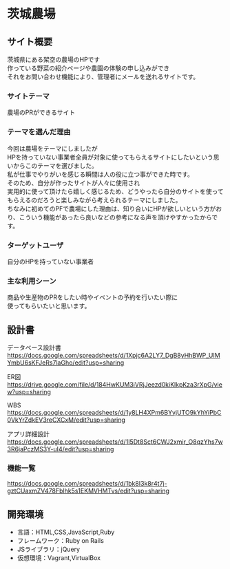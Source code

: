 # 茨城農場

## サイト概要
茨城県にある架空の農場のHPです  
作っている野菜の紹介ページや農園の体験の申し込みができ  
それをお問い合わせ機能により、管理者にメールを送れるサイトです。

### サイトテーマ
農場のPRができるサイト

### テーマを選んだ理由
今回は農場をテーマにしましたが  
HPを持っていない事業者全員が対象に使ってもらえるサイトにしたいという思いからこのテーマを選びました。  
私が仕事でやりがいを感じる瞬間は人の役に立つ事ができた時です。  
そのため、自分が作ったサイトが人々に使用され  
実用的に使って頂けたら嬉しく感じるため、どうやったら自分のサイトを使ってもらえるのだろうと楽しみながら考えられるテーマにしました。  
ちなみに初めてのPFで農場にした理由は、知り合いにHPが欲しいという方がおり、こういう機能があったら良いなどの参考になる声を頂けやすかったからです。

### ターゲットユーザ
自分のHPを持っていない事業者

### 主な利用シーン
商品や生産物のPRをしたい時やイベントの予約を行いたい際に  
使ってもらいたいと思います。

## 設計書
データベース設計書  
https://docs.google.com/spreadsheets/d/1Xpjc6A2LY7_DgB8yHhBWP_UIMYmbU6sKFJeRs7laGho/edit?usp=sharing

ER図  
https://drive.google.com/file/d/184HwKUM3iVRjJeezd0kiKlkpKza3rXpG/view?usp=sharing

WBS  
https://docs.google.com/spreadsheets/d/1y8LH4XPm6BYvjUTO9kYhYiPbC0VkYrZdkEV3reCXCxM/edit?usp=sharing

アプリ詳細設計  
https://docs.google.com/spreadsheets/d/1I5Dt8Sct6CWJ2xmir_O8qzYhs7w3R6jaPczMS3Y-uI4/edit?usp=sharing

### 機能一覧
https://docs.google.com/spreadsheets/d/1bk8I3k8r4t7j-gztCUaxmZV478Fblhk5s1EKMVHMTvs/edit?usp=sharing

## 開発環境
- 言語：HTML,CSS,JavaScript,Ruby
- フレームワーク：Ruby on Rails
- JSライブラリ：jQuery
- 仮想環境：Vagrant,VirtualBox

